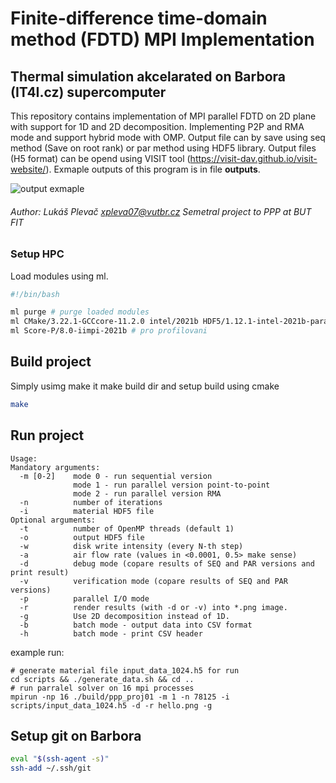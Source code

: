 # Finite-difference time-domain method (FDTD) MPI Implementation

## Thermal simulation akcelarated on Barbora (IT4I.cz) supercomputer

This repository contains implementation of MPI parallel FDTD on 2D plane with support for 1D and 2D decomposition. Implementing P2P and RMA mode and support hybrid mode with OMP. Output file can by save using seq method (Save on root rank) or par method using HDF5 library. Output files (H5 format) can be opend using VISIT tool (https://visit-dav.github.io/visit-website/). Exmaple outputs of this program is in file **outputs**.

![output exmaple](outputs/256x256_par.gif?raw=true)

###### Author: Lukáš Plevač <xpleva07@vutbr.cz> Semetral project to PPP at BUT FIT

### Setup HPC

Load modules using ml.

```bash
#!/bin/bash

ml purge # purge loaded modules
ml CMake/3.22.1-GCCcore-11.2.0 intel/2021b HDF5/1.12.1-intel-2021b-parallel
ml Score-P/8.0-iimpi-2021b # pro profilovani
```

## Build project

Simply usimg make it make build dir and setup build using cmake

```bash
make
```

## Run project

```
Usage:
Mandatory arguments:
  -m [0-2]    mode 0 - run sequential version
              mode 1 - run parallel version point-to-point
              mode 2 - run parallel version RMA
  -n          number of iterations
  -i          material HDF5 file
Optional arguments:
  -t          number of OpenMP threads (default 1)
  -o          output HDF5 file
  -w          disk write intensity (every N-th step)
  -a          air flow rate (values in <0.0001, 0.5> make sense)
  -d          debug mode (copare results of SEQ and PAR versions and print result)
  -v          verification mode (copare results of SEQ and PAR versions)
  -p          parallel I/O mode
  -r          render results (with -d or -v) into *.png image.
  -g          Use 2D decomposition instead of 1D.
  -b          batch mode - output data into CSV format
  -h          batch mode - print CSV header
```

example run:

```
# generate material file input_data_1024.h5 for run
cd scripts && ./generate_data.sh && cd ..
# run parralel solver on 16 mpi processes
mpirun -np 16 ./build/ppp_proj01 -m 1 -n 78125 -i scripts/input_data_1024.h5 -d -r hello.png -g
```

## Setup git on Barbora

```bash
eval "$(ssh-agent -s)"
ssh-add ~/.ssh/git
```
